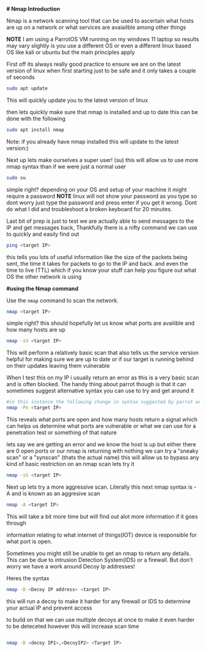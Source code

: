 **# Nmap Introduction**

 Nmap is a network scanning tool that can be used to ascertain what hosts are up on a network or what services are avaiailble among other things
 
**NOTE** I am using a ParrotOS VM running on my windows 11 laptop so results may vary slightly is you use a different OS or even a different linux based OS like kali or ubuntu but the main principles apply

First off its always really good practice to ensure we are on the latest version of linux when first starting just to be safe and it only takes a couple of seconds
```bash
sudo apt update
```
This will quickly update you to the latest version of linux 

then lets quickly make sure that nmap is installed and up to date this can be done with the following 
```bash
sudo apt install nmap
```
Note: if you already have nmap installed this will update to the latest version:)

Next up lets make ourselves a super user! (su) this will allow us to use more nmap syntax than if we were just a normal user
```bash
sudo su
```
simple right? depending on your OS and setup of your machine it might require a password **NOTE** linux will not show your password as you type so dont worry just type the password and press enter if you get it wrong. Dont do what I did and troubleshoot a broken keyboard for 20 minutes.

Last bit of prep is just to test we are actually able to send messages to the IP and get messages back, Thankfully there is a nifty command we can use to quickly and easily find out
```bash
ping <target IP>
```
this tells you lots of useful information like the size of the packets being sent, the time it takes for packets to go to the IP and back. and even the time to live (TTL) which if you know your stuff can help you figure out what OS the other network is using


**#using the Nmap command**

Use the `nmap` command to scan the network.

```bash
nmap <target IP>
```

simple right? this should hopefully let us know what ports are availible and how many hosts are up

```bash
nmap -sV <target IP>
```

This will perform a relatively basic scan that also tells us the service version helpful for making sure we are up to date or if our target is running behind on their updates leaving them vulnerable

When I test this on my IP i usually return an error as this is a very basic scan and is often blocked. The handy thing about parrot though is that it can sometimes suggest alternative syntax you can use to try and get around it
```bash
#in this instance the following change in syntax suggested by parrot worked a charm
nmap -Pn <target IP>
```
This reveals what ports are open and how many hosts return a signal which can helps us determine what ports are vulnerable or what we can use for a penetration test or something of that nature

lets say we are getting an error and we know the host is up but either there are 0 open ports or our nmap is returning with nothing we can try a "sneaky scan" or a "synscan" (thats the actual name) this will allow us to bypass any kind of basic restriction on an nmap scan lets try it

```bash
nmap -sS <target IP>
```

Next up lets try a more aggressive scan. Literally this next nmap syntax is -A and is known as an aggresive scan

```bash
nmap -A <target IP>
```
This will take a bit more time but will find out alot more information if it goes through 

information relating to what internet of things(IOT) device is responsible for what port is open. 

Sometimes you might still be unable to get an nmap to return any details. This can be due to intrusion Detection System(IDS) or a firewall. But don't worry we have a work around Decoy Ip addresses!

Heres the syntax
```bash
nmap -D <Decoy IP address> <target IP>
```

this will run a decoy to make it harder for any firewall or IDS to determine your actual IP and prevent access 

to build on that we can use multiple decoys at once to make it even harder to be deteceted however this will increase scan time

```bash

nmap -D <decoy IP1>,<DecoyIP2> <Target IP>
```




